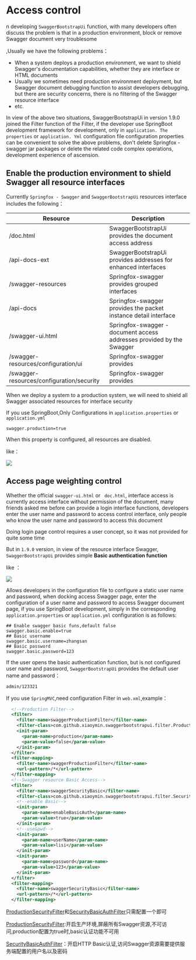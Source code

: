 # Access control

n developing ` SwaggerBootstrapUi ` function, with many developers often discuss the problem is that in a production environment, block or remove Swagger document very troublesome

,Usually we have the following problems：

- When a system deploys a production environment, we want to shield Swagger's documentation capabilities, whether they are interface or HTML documents
- Usually we sometimes need production environment deployment, but Swagger document debugging function to assist developers debugging, but there are security concerns, there is no filtering of the Swagger resource interface
- etc.

In view of the above two situations, SwaggerBootstrapUi in version 1.9.0 joined the Filter function of the Filter, if the developer use SpringBoot development framework for development, only in ` application. The properties ` or ` application. Yml ` configuration file configuration properties can be convenient to solve the above problems, don't delete Springfox - swagger jar packages or delete the related code complex operations, development experience of ascension.

## Enable the production environment to shield Swagger all resource interfaces

Currently ` Springfox - Swagger ` and ` SwaggerBootstrapUi ` resources interface includes the following：

| Resource                                      | Description                                    |
| ----------------------------------------- | --------------------------------------- |
| /doc.html                                 | SwaggerBootstrapUi provides the document access address    |
| /api-docs-ext                             | SwaggerBootstrapUi provides addresses for enhanced interfaces    |
| /swagger-resources                        | Springfox-swagger provides grouped interfaces         |
| /api-docs                                 | Springfox-swagger provides the packet instance detail interface |
| /swagger-ui.html                          | Springfox-swagger - document access addresses provided by the Swagger     |
| /swagger-resources/configuration/ui       | Springfox-swagger provides                  |
| /swagger-resources/configuration/security | Springfox-swagger provides                   |


When we deploy a system to a production system, we will need to shield all Swagger associated resources for interface security

If you use SpringBoot,Only Configurations in `application.properties` or `application.yml`


```properties
swagger.production=true
```

When this property is configured, all resources are disabled.

like：

![](/images/ac.png)

## Access page weighting control

Whether the official `swagger-ui.html` or ` doc.html`, interface access is currently access interface without permission of the document, many friends asked me before can provide a login interface functions, developers enter the user name and password to access control interface, only people who know the user name and password to access this document


Doing login page control requires a user concept, so it was not provided for quite some time

But in ` 1.9.0 ` version, in view of the resource interface Swagger, ` SwaggerBootstrapUi ` provides simple **Basic authentication function** 



like ：

![](/images/ac-pwd.png)

Allows developers in the configuration file to configure a static user name and password, when docking access Swagger page, enter the configuration of a user name and password to access Swagger document page, if you use SpringBoot development, simply in the corresponding ` application.properties ` or ` application.yml ` configuration is as follows:

```properties
## Enable swagger basic funs,default false
swagger.basic.enable=true
## Basic username
swagger.basic.username=zhangsan
## Basic password
swagger.basic.password=123
```

If the user opens the basic authentication function, but is not configured user name and password, ` SwaggerBootstrapUi ` provides the default user name and password：

```text
admin/123321
```

If you use `SpringMVC`,need configuration Filter in `web.xml`,example：

```xml
  <!--Production Filter-->
  <filter>
    <filter-name>swaggerProductionFilter</filter-name>
    <filter-class>com.github.xiaoymin.swaggerbootstrapui.filter.ProductionSecurityFilter</filter-class>
    <init-param>
      <param-name>production</param-name>
      <param-value>false</param-value>
    </init-param>
  </filter>
  <filter-mapping>
    <filter-name>swaggerProductionFilter</filter-name>
    <url-pattern>/*</url-pattern>
  </filter-mapping>
  <!--Swagger resource Basic Access-->
  <filter>
    <filter-name>swaggerSecurityBasic</filter-name>
    <filter-class>com.github.xiaoymin.swaggerbootstrapui.filter.SecurityBasicAuthFilter</filter-class>
    <!--enable Basic-->
    <init-param>
      <param-name>enableBasicAuth</param-name>
      <param-value>true</param-value>
    </init-param>
    <!--use&pwd-->
    <init-param>
      <param-name>userName</param-name>
      <param-value>lisi</param-value>
    </init-param>
    <init-param>
      <param-name>password</param-name>
      <param-value>123</param-value>
    </init-param>
  </filter>
  <filter-mapping>
    <filter-name>swaggerSecurityBasic</filter-name>
    <url-pattern>/*</url-pattern>
  </filter-mapping>
```

[ProductionSecurityFilter](https://gitee.com/xiaoym/swagger-bootstrap-ui/blob/master/swagger-bootstrap-ui/src/main/java/com/github/xiaoymin/swaggerbootstrapui/filter/ProductionSecurityFilter.java)和[SecurityBasicAuthFilter](https://gitee.com/xiaoym/swagger-bootstrap-ui/blob/master/swagger-bootstrap-ui/src/main/java/com/github/xiaoymin/swaggerbootstrapui/filter/SecurityBasicAuthFilter.java)只需配置一个即可

[ProductionSecurityFilter](https://gitee.com/xiaoym/swagger-bootstrap-ui/blob/master/swagger-bootstrap-ui/src/main/java/com/github/xiaoymin/swaggerbootstrapui/filter/ProductionSecurityFilter.java):开启生产环境,屏蔽所有Swagger资源,不可访问,production配置为true时,basic认证功能不可用

[SecurityBasicAuthFilter](https://gitee.com/xiaoym/swagger-bootstrap-ui/blob/master/swagger-bootstrap-ui/src/main/java/com/github/xiaoymin/swaggerbootstrapui/filter/SecurityBasicAuthFilter.java)：开启HTTP Basic认证,访问Swagger资源需要提供服务端配置的用户名以及密码
